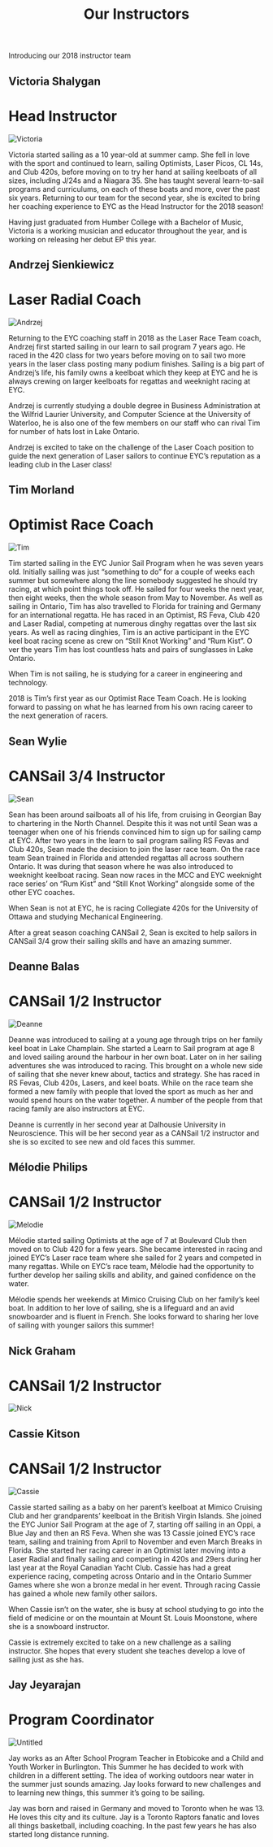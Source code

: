 ﻿---
layout: page
title: Our Instructors
permalink: /our-instructors/
---

Introducing our 2018 instructor team

## Victoria Shalygan

# Head Instructor

![Victoria](/assets/our-team/2018Victoria.jpg)

Victoria started sailing as a 10 year-old at summer camp. She fell in love with the sport and continued to learn, sailing Optimists, Laser Picos, CL 14s, and Club 420s, before moving on to try her hand at sailing keelboats of all sizes, including J/24s and a Niagara 35.  She has taught several learn-to-sail programs and curriculums, on each of these boats and more, over the past six years.  Returning to our team for the second year, she is excited to bring her coaching experience to EYC as the Head Instructor for the 2018 season!

Having just graduated from Humber College with a Bachelor of Music, Victoria is a working musician and educator throughout the year, and is working on releasing her debut EP this year.

## Andrzej Sienkiewicz
# Laser Radial Coach
![Andrzej](/assets/our-team/2018Andrzej.jpg)

Returning to the EYC coaching staff in 2018 as the Laser Race Team coach, Andrzej first started sailing in our learn to sail program 7 years ago. He raced in the 420 class for two years before moving on to sail two more years in the laser class posting many podium finishes. Sailing is a big part of Andrzej’s life, his family owns a keelboat which they keep at EYC and he is always crewing on larger keelboats for regattas and weeknight racing at EYC. 

Andrzej is currently studying a double degree in Business Administration at the Wilfrid Laurier University, and Computer Science at the University of Waterloo, he is also one of the few members on our staff who can rival Tim for number of hats lost in Lake Ontario. 

Andrzej is excited to take on the challenge of the Laser Coach position to guide the next generation of Laser sailors to continue EYC’s reputation as a leading club  in the Laser class!

## Tim Morland
# Optimist Race Coach
![Tim](/assets/our-team/2018Tim.jpg)

Tim started sailing in the EYC Junior Sail Program when he was seven years old.  Initially sailing was just “something to do” for a couple of weeks each summer but somewhere along the line somebody suggested he should try racing, at which point things took off.  He sailed for four weeks the next year, then eight weeks, then the whole season from May to November.  As well as sailing in Ontario, Tim has also travelled to Florida for training and Germany for an international regatta.  He has raced in an Optimist, RS Feva, Club 420 and Laser Radial, competing at numerous dinghy regattas over the last six years.  As well as racing dinghies, Tim is an active participant in the EYC keel boat racing scene as crew on “Still Knot Working” and “Rum Kist”.
O
ver the years Tim has lost countless hats and pairs of sunglasses in Lake Ontario.

When Tim is not sailing, he is studying for a career in engineering and technology.

2018 is Tim’s first year as our Optimist Race Team Coach.  He is looking forward to passing on what he has learned from his own racing career to the next generation of racers.

## Sean Wylie
# CANSail 3/4 Instructor
![Sean](/assets/our-team/2018Sean.jpg)

Sean has been around sailboats all of his life, from cruising in Georgian Bay to chartering in the North Channel.  Despite this it was not until Sean was a teenager when one of his friends convinced him to sign up for sailing camp at EYC.  After two years in the learn to sail program sailing RS Fevas and Club 420s, Sean made the decision to join the laser race team.  On the race team Sean trained in Florida and attended regattas all across southern Ontario.  It was during that season where he was also introduced to weeknight keelboat racing.  Sean now races in the MCC and EYC weeknight race series’ on “Rum Kist” and “Still Knot Working” alongside some of the other EYC coaches. 

When Sean is not at EYC, he is racing Collegiate 420s for the University of Ottawa and studying Mechanical Engineering. 

After a great season coaching CANSail 2, Sean is excited to help sailors in CANSail 3/4 grow their sailing skills and have an amazing summer.

## Deanne Balas
# CANSail 1/2 Instructor
![Deanne](/assets/our-team/2018Deanne.jpg)

Deanne was introduced to sailing at a young age through trips on her family keel boat in Lake Champlain.  She started a Learn to Sail program at age 8 and loved sailing around the harbour in her own boat.  Later on in her sailing adventures she was introduced to racing.  This brought on a whole new side of sailing that she never knew about, tactics and strategy.  She has raced in RS Fevas, Club 420s, Lasers, and keel boats.  While on the race team she formed a new family with people that loved the sport as much as her and would spend hours on the water together.  A number of the people from that racing family are also instructors at EYC.

Deanne is currently in her second year at Dalhousie University in Neuroscience. This will be her second year as a CANSail 1/2 instructor and she is so excited to see new and old faces this summer.

## Mélodie Philips
# CANSail 1/2 Instructor
![Melodie](/assets/our-team/2018Melodie.jpg)

Mélodie started sailing Optimists at the age of 7 at Boulevard Club then moved on to Club 420 for a few years.  She became interested in racing and joined EYC’s Laser race team where she sailed for 2 years and competed in many regattas.  While on EYC’s race team, Mélodie had the opportunity to further develop her sailing skills and ability, and gained confidence on the water. 

Mélodie spends her weekends at Mimico Cruising Club on her family’s keel boat. 
In addition to her love of sailing, she is a lifeguard and an avid snowboarder and is fluent in French.
She looks forward to sharing her love of sailing with younger sailors this summer!

## Nick Graham
# CANSail 1/2 Instructor
![Nick](/assets/our-team/2018Nick.jpg)



## Cassie Kitson
# CANSail 1/2 Instructor
![Cassie](/assets/our-team/2018Cassie.jpg)

Cassie started sailing as a baby on her parent’s keelboat at Mimico Cruising Club and her grandparents’ keelboat in the British Virgin Islands.  She joined the EYC Junior Sail Program at the age of 7, starting off sailing in an Oppi, a Blue Jay and then an RS Feva.
When she was 13 Cassie joined EYC’s race team, sailing and training from April to November and even March Breaks in Florida.  She started her racing career in an Optimist later moving into a Laser Radial and finally sailing and competing in 420s and 29ers during her last year at the Royal Canadian Yacht Club.  Cassie has had a great experience racing, competing across Ontario and in the Ontario Summer Games where she won a bronze medal in her event.  Through racing Cassie has gained a whole new family other sailors.

When Cassie isn’t on the water, she is busy at school studying to go into the field of medicine or on the mountain at Mount St. Louis Moonstone, where she is a snowboard instructor.

Cassie is extremely excited to take on a new challenge as a sailing instructor.  She hopes that every student she teaches develop a love of sailing just as she has.

## Jay Jeyarajan
# Program Coordinator
![Untitled](/assets/our-team/2018Jay.jpg)

Jay works as an After School Program Teacher in Etobicoke and a Child and Youth Worker in Burlington. This Summer he has decided to work with children in a different setting. The idea of working outdoors near water in the summer just sounds amazing.  Jay looks forward to new challenges and to learning new things, this summer it’s going to be sailing.

Jay was born and raised in Germany and moved to Toronto when he was 13.  He loves this city and its culture.  Jay is a Toronto Raptors fanatic and loves all things basketball, including coaching.  In the past few years he has also started long distance running.
